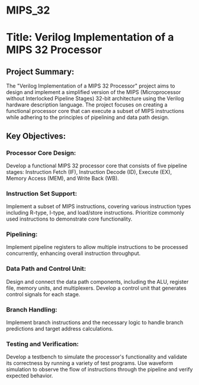 # MIPS_32

# Title: Verilog Implementation of a MIPS 32 Processor

## Project Summary:
The "Verilog Implementation of a MIPS 32 Processor" project aims to design and implement a simplified version of the MIPS (Microprocessor without Interlocked Pipeline Stages) 32-bit architecture using the Verilog hardware description language. The project focuses on creating a functional processor core that can execute a subset of MIPS instructions while adhering to the principles of pipelining and data path design.

## Key Objectives:

### Processor Core Design:
Develop a functional MIPS 32 processor core that consists of five pipeline stages: Instruction Fetch (IF), Instruction Decode (ID), Execute (EX), Memory Access (MEM), and Write Back (WB).

### Instruction Set Support:
Implement a subset of MIPS instructions, covering various instruction types including R-type, I-type, and load/store instructions. Prioritize commonly used instructions to demonstrate core functionality.

### Pipelining:
Implement pipeline registers to allow multiple instructions to be processed concurrently, enhancing overall instruction throughput.

### Data Path and Control Unit:
Design and connect the data path components, including the ALU, register file, memory units, and multiplexers. Develop a control unit that generates control signals for each stage.

### Branch Handling:
Implement branch instructions and the necessary logic to handle branch predictions and target address calculations.

### Testing and Verification:
Develop a testbench to simulate the processor's functionality and validate its correctness by running a variety of test programs. Use waveform simulation to observe the flow of instructions through the pipeline and verify expected behavior.
